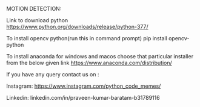 MOTION DETECTION:

Link to download python https://www.python.org/downloads/release/python-377/

To install opencv python(run this in command prompt) pip install opencv-python

To install anaconda for windows and macos choose that particular installer from the below given link https://www.anaconda.com/distribution/

If you have any query contact us on :

Instagram: https://www.instagram.com/python_code_memes/

Linkedin: linkedin.com/in/praveen-kumar-baratam-b31789116
